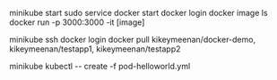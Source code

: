 minikube start
sudo service docker start
docker login
docker image ls
docker run -p 3000:3000 -it [image]

minikube ssh
docker login
docker pull kikeymeenan/docker-demo, kikeymeenan/testapp1, kikeymeenan/testapp2

minikube kubectl -- create -f pod-helloworld.yml

